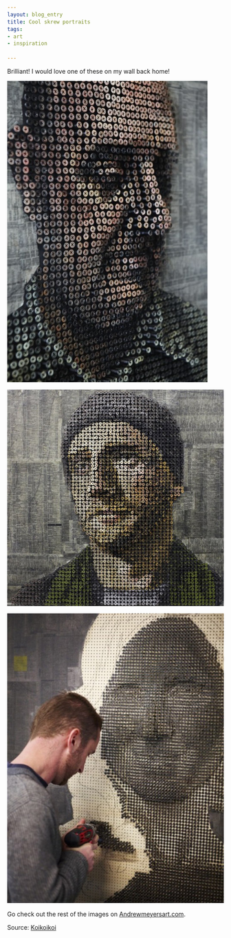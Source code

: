 ```yaml
---
layout: blog_entry
title: Cool skrew portraits
tags:
- art
- inspiration

---
```


<p>Brilliant! I would love one of these on my wall back home! </p>

<p><a href="http://www.andrewmyersart.com/#/screw_art/commissions/image_7"><img src="/images/blog-images/2011-03-28_andrew_myers_screw_portait_1.jpg" class="illustration" title="Andrew Myers screw portait 1" alt="Andrew Myers screw portait 1"></a></p>

<!--more-->

<p><a href="http://www.andrewmyersart.com/#/screw_art/commissions/image_4"><img src="/images/blog-images/2011-03-28_andrew_myers_screw_portrait_2.jpg" class="illustration" title="Andrew Myers screw portrait 2" alt="Andrew Myers screw portrait 2"></a></p>

<p><a href="http://www.andrewmyersart.com/#/screw_art/commissions/image_3"><img src="/images/blog-images/2011-03-28_andrew_myers_screw_portrait_3.jpg" class="illustration" title="Andrew Myers screw portrait 3" alt="Andrew Myers screw portrait 3"></a></p>

<p>Go check out the rest of the images on <a href="http://www.andrewmyersart.com/#/screw_art/commissions">Andrewmeyersart.com</a>.</p>

<p>Source: <a href="http://koikoikoi.com/2011/03/andrew-myers-screw-portraits/">Koikoikoi</a></p>